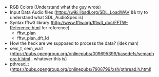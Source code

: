 * RGB Colors (Understand what the guy wrote)
* Input Data Audio files (https://wiki.libsdl.org/SDL_LoadWAV && try to understand what SDL_AudioSpec is) 
* Syntax fftw3 library (http://www.fftw.org/fftw3_doc/FFTW-Reference.html for reference)
    * fftw_plan
    * fftw_plan_dft_1d
* How the heck are we supposed to process the data? (idek man)
* sem_t, sem_wait (https://pubs.opengroup.org/onlinepubs/009695399/basedefs/semaphore.h.html , whatever this is) 
* pthread_t (https://pubs.opengroup.org/onlinepubs/7908799/xsh/pthread.h.html)
